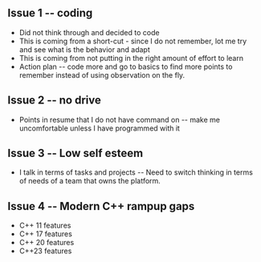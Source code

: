 ## Issue 1 -- coding
* Did not think through and decided to code
* This is coming from a short-cut - since I do not remember, lot me try and see what is the behavior and adapt
* This is coming from not putting in the right amount of effort to learn
* Action plan -- code more and go to basics to find more points to remember instead of using observation on the fly.

## Issue 2 -- no drive
* Points in resume that I do not have command on -- make me uncomfortable unless I have programmed with it

## Issue 3 -- Low self esteem
* I talk in terms of tasks and projects -- Need to switch thinking in terms of needs of a team that owns the platform.

## Issue 4 -- Modern C++ rampup gaps
* C++ 11 features
* C++ 17 features
* C++ 20 features
* C++23 features





